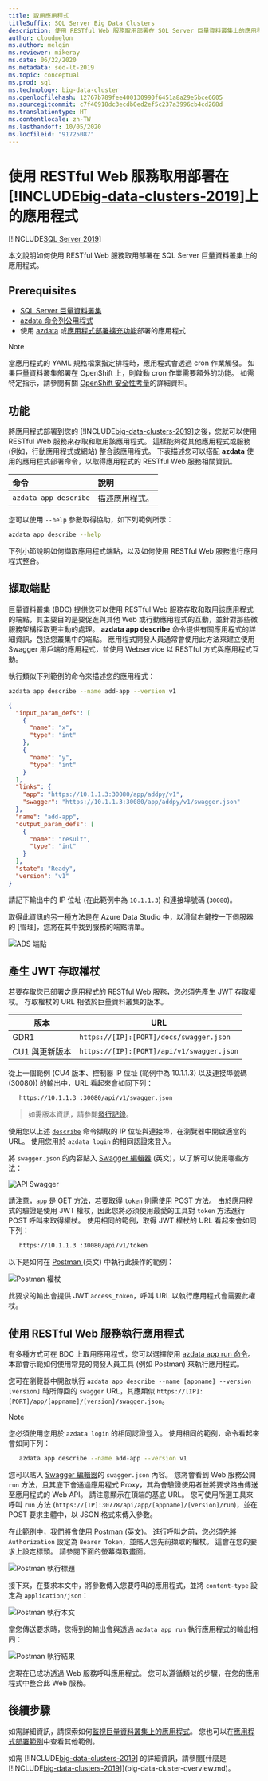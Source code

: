 ```yaml
---
title: 取用應用程式
titleSuffix: SQL Server Big Data Clusters
description: 使用 RESTful Web 服務取用部署在 SQL Server 巨量資料叢集上的應用程式。
author: cloudmelon
ms.author: melqin
ms.reviewer: mikeray
ms.date: 06/22/2020
ms.metadata: seo-lt-2019
ms.topic: conceptual
ms.prod: sql
ms.technology: big-data-cluster
ms.openlocfilehash: 12767b789fee400130990f6451a8a29e5bce6605
ms.sourcegitcommit: c7f40918dc3ecdb0ed2ef5c237a3996cb4cd268d
ms.translationtype: HT
ms.contentlocale: zh-TW
ms.lasthandoff: 10/05/2020
ms.locfileid: "91725087"
---
```

# <a name="consume-an-app-deployed-on-big-data-clusters-2019-using-a-restful-web-service"></a>使用 RESTful Web 服務取用部署在 [!INCLUDE[big-data-clusters-2019](../includes/ssbigdataclusters-ss-nover.md)]上的應用程式

[!INCLUDE[SQL Server 2019](../includes/applies-to-version/sqlserver2019.md)]

本文說明如何使用 RESTful Web 服務取用部署在 SQL Server 巨量資料叢集上的應用程式。

## <a name="prerequisites"></a>Prerequisites

- [SQL Server 巨量資料叢集](deployment-guidance.md)
- [azdata 命令列公用程式](../azdata/install/deploy-install-azdata.md)
- 使用 [azdata](app-create.md) 或[應用程式部署擴充功能](app-deployment-extension.md)部署的應用程式

> [!NOTE]
> 當應用程式的 YAML 規格檔案指定排程時，應用程式會透過 cron 作業觸發。 如果巨量資料叢集部署在 OpenShift 上，則啟動 cron 作業需要額外的功能。 如需特定指示，請參閱有關 [OpenShift 安全性考量](concept-application-deployment.md#app-deploy-security)的詳細資料。

## <a name="capabilities"></a>功能

將應用程式部署到您的 [!INCLUDE[big-data-clusters-2019](../includes/ssbigdataclusters-ver15.md)]之後，您就可以使用 RESTful Web 服務來存取和取用該應用程式。 這樣能夠從其他應用程式或服務 (例如，行動應用程式或網站) 整合該應用程式。 下表描述您可以搭配 **azdata** 使用的應用程式部署命令，以取得應用程式的 RESTful Web 服務相關資訊。

|命令 |說明 |
|:---|:---|
|`azdata app describe` | 描述應用程式。 |

您可以使用 `--help` 參數取得協助，如下列範例所示：

```bash
azdata app describe --help
```

下列小節說明如何擷取應用程式端點，以及如何使用 RESTful Web 服務進行應用程式整合。

## <a name="retrieve-the-endpoint"></a>擷取端點

巨量資料叢集 (BDC) 提供您可以使用 RESTful Web 服務存取和取用該應用程式的端點，其主要目的是要促進與其他 Web 或行動應用程式的互動，並針對那些微服務架構採取更主動的處理。 **azdata app describe** 命令提供有關應用程式的詳細資訊，包括您叢集中的端點。 應用程式開發人員通常會使用此方法來建立使用 Swagger 用戶端的應用程式，並使用 Webservice 以 RESTful 方式與應用程式互動。

執行類似下列範例的命令來描述您的應用程式：

```bash
azdata app describe --name add-app --version v1
```

```json
{
  "input_param_defs": [
    {
      "name": "x",
      "type": "int"
    },
    {
      "name": "y",
      "type": "int"
    }
  ],
  "links": {
    "app": "https://10.1.1.3:30080/app/addpy/v1",
    "swagger": "https://10.1.1.3:30080/app/addpy/v1/swagger.json"
  },
  "name": "add-app",
  "output_param_defs": [
    {
      "name": "result",
      "type": "int"
    }
  ],
  "state": "Ready",
  "version": "v1"
}
```

請記下輸出中的 IP 位址 (在此範例中為 `10.1.1.3`) 和連接埠號碼 (`30080`)。

取得此資訊的另一種方法是在 Azure Data Studio 中，以滑鼠右鍵按一下伺服器的 [管理]，您將在其中找到服務的端點清單。

![ADS 端點](media/big-data-cluster-consume-apps/ads_end_point.png)

## <a name="generate-a-jwt-access-token"></a>產生 JWT 存取權杖

若要存取您已部署之應用程式的 RESTful Web 服務，您必須先產生 JWT 存取權杖。 存取權杖的 URL 相依於巨量資料叢集的版本。 

|版本 |URL|
|------------|------|
|GDR1|  `https://[IP]:[PORT]/docs/swagger.json`|
|CU1 與更新版本| `https://[IP]:[PORT]/api/v1/swagger.json`|

 從上一個範例 (CU4 版本、控制器 IP 位址 (範例中為 10.1.1.3) 以及連接埠號碼 (30080)) 的輸出中，URL 看起來會如同下列： 
 
 ```bash
    https://10.1.1.3 :30080/api/v1/swagger.json
```
 
> 如需版本資訊，請參閱[發行記錄](release-notes-big-data-cluster.md#release-history)。

使用您以上述 [`describe`](#retrieve-the-endpoint) 命令擷取的 IP 位址與連接埠，在瀏覽器中開啟適當的 URL。 使用您用於 `azdata login` 的相同認證來登入。

將 `swagger.json` 的內容貼入 [Swagger 編輯器](https://editor.swagger.io) \(英文\)，以了解可以使用哪些方法：

![API Swagger](media/big-data-cluster-consume-apps/api_swagger.png)

請注意，`app` 是 GET 方法，若要取得 `token` 則需使用 POST 方法。 由於應用程式的驗證是使用 JWT 權杖，因此您將必須使用最愛的工具對 `token` 方法進行 POST 呼叫來取得權杖。 使用相同的範例，取得 JWT 權杖的 URL 看起來會如同下列：

 ```bash
    https://10.1.1.3 :30080/api/v1/token
```


以下是如何在 [Postman ](https://www.getpostman.com/) \(英文\) 中執行此操作的範例：

![Postman 權杖](media/big-data-cluster-consume-apps/postman_token.png)


此要求的輸出會提供 JWT `access_token`，呼叫 URL 以執行應用程式會需要此權杖。

## <a name="execute-the-app-using-the-restful-web-service"></a>使用 RESTful Web 服務執行應用程式

有多種方式可在 BDC 上取用應用程式，您可以選擇使用 [azdata app run 命令](app-create.md)。 本節會示範如何使用常見的開發人員工具 (例如 Postman) 來執行應用程式。 

您可在瀏覽器中開啟執行 `azdata app describe --name [appname] --version [version]` 時所傳回的 `swagger` URL，其應類似 `https://[IP]:[PORT]/app/[appname]/[version]/swagger.json`。 

> [!NOTE]
> 您必須使用您用於 `azdata login` 的相同認證登入。 使用相同的範例，命令看起來會如同下列：

 ```bash
    azdata app describe --name add-app --version v1
```

您可以貼入 [Swagger 編輯器](https://editor.swagger.io)的 `swagger.json` 內容。 您將會看到 Web 服務公開 `run` 方法，且其底下會通過應用程式 Proxy，其為會驗證使用者並將要求路由傳送至應用程式的 Web API。 請注意顯示在頂端的基底 URL。 您可使用所選工具來呼叫 `run` 方法 (`https://[IP]:30778/api/app/[appname]/[version]/run`)，並在 POST 要求主體中，以 JSON 格式來傳入參數。 


在此範例中，我們將會使用 [Postman](https://www.getpostman.com/) \(英文\)。 進行呼叫之前，您必須先將 `Authorization` 設定為 `Bearer Token`，並貼入您先前擷取的權杖。 這會在您的要求上設定標頭。 請參閱下面的螢幕擷取畫面。

![Postman 執行標題](media/big-data-cluster-consume-apps/postman_run_1.png)

接下來，在要求本文中，將參數傳入您要呼叫的應用程式，並將 `content-type` 設定為 `application/json`：

![Postman 執行本文](media/big-data-cluster-consume-apps/postman_run_2.png)

當您傳送要求時，您得到的輸出會與透過 `azdata app run` 執行應用程式的輸出相同：

![Postman 執行結果](media/big-data-cluster-consume-apps/postman_result.png)

您現在已成功透過 Web 服務呼叫應用程式。 您可以遵循類似的步驟，在您的應用程式中整合此 Web 服務。


## <a name="next-steps"></a>後續步驟

如需詳細資訊，請探索如何[監視巨量資料叢集上的應用程式](app-monitor.md)。 您也可以在[應用程式部署範例](https://aka.ms/sql-app-deploy)中查看其他範例。

如需 [!INCLUDE[big-data-clusters-2019](../includes/ssbigdataclusters-ss-nover.md)] 的詳細資訊，請參閱[什麼是 [!INCLUDE[big-data-clusters-2019](../includes/ssbigdataclusters-ver15.md)]](big-data-cluster-overview.md)。